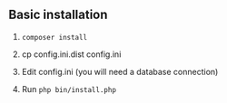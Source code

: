 Basic installation
------------------

1. `composer install`

2. cp config.ini.dist config.ini

3. Edit config.ini (you will need a database connection)

4. Run `php bin/install.php`

